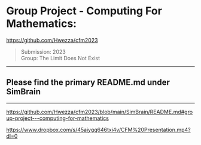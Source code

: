 # Group Project - Computing For Mathematics:

<https://github.com/Hwezza/cfm2023>

> Submission: 2023  
> Group: The Limit Does Not Exist  

----- 

## Please find the primary README.md under SimBrain

-----
<https://github.com/Hwezza/cfm2023/blob/main/SimBrain/README.md#group-project---computing-for-mathematics>

<https://www.dropbox.com/s/45aiygq646txi4v/CFM%20Presentation.mp4?dl=0>